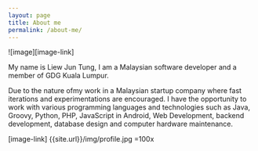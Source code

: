```yaml
---
layout: page
title: About me
permalink: /about-me/
---
```


![image][image-link]

My name is Liew Jun Tung, I am a Malaysian software developer and a member of GDG Kuala Lumpur. 

Due to the nature ofmy work in a Malaysian startup company where fast iterations and experimentations are encouraged. I have the opportunity to work with various programming languages and technologies such as Java, Groovy, Python, PHP, JavaScript in Android, Web Development, backend development, database design and computer hardware maintenance. 

[image-link] {{site.url}}/img/profile.jpg =100x